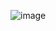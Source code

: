 ![image](https://user-images.githubusercontent.com/20253418/149999641-dfb23300-a103-4e4b-89eb-41ddb5ff270f.png)
